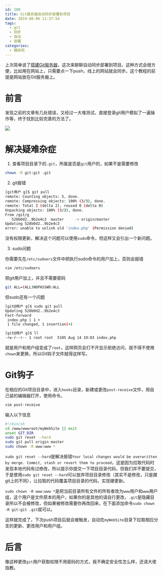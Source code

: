 ```yaml
---
id: 280
title: Git服务器自动同步部署到项目
date: 2019-08-06 11:37:54
tags:
  - git
  - 同步
  - 自动
  - 部署
categories:
  - 瞎研究
---
```


上次简单说了[搭建Git服务器](/archives/281)，这次来聊聊自动同步部署到项目。这种方式会很方便，比如用在网站上，只需要点一下push，线上的网站就会同步。这个教程的前提是网站放在Git服务器上。

<!--more-->
# 前言

发现之前的文章有几处错误，又经过一大堆测试，直接登录git用户模拟了一遍操作等，终于找到比较完善的方法了。

![](//imba97.cn/uploads/2019/08/ef06969c39226befcb45e6b110ee3e08.png)

# 解决疑难杂症

1. 查看项目目录下的`.git`，所属是否是`git`用户的，如果不是需要修改

```bash
chown -R git:git .git
```

2. git报错

```bash
[git用户 g]$ git pull
remote: Counting objects: 5, done.
remote: Compressing objects: 100% (3/3), done.
remote: Total 3 (delta 2), reused 0 (delta 0)
Unpacking objects: 100% (3/3), done.
From /git/g
   528b0d2..9b2e4c3  master     -> origin/master
Updating 528b0d2..9b2e4c3
error: unable to unlink old 'index.php' (Permission denied)
```

没有权限更新，解决这个问题可以使用`sudo`命令，但这样又会引出一个新问题。

3. sudo问题

你需要先在`/etc/sudoers`文件中把执行sudo命令的用户加上，否则会报错

```bash
vim /etc/sudoers
```

把git用户加上，并且不需要密码

```bash
git ALL=(ALL)NOPASSWD:ALL
```

但sudo还有一个问题

```bash
[git@用户 g]$ sudo git pull
Updating 528b0d2..9b2e4c3
Fast-forward
 index.php | 1 +
 1 file changed, 1 insertion(+)

[git@用户 g]$ ll
-rw-r--r-- 1 root root  5105 Aug 14 19:03 index.php
```

就是用户和用户组变成了`root`，这样网页会打不开显示拒绝访问，就不得不使用`chown`来更换，所以Git钩子文件就得这样写。

# Git钩子

在相应的Git项目目录中，进入`hooks`目录，新建或更改`post-receive`文件，用自己装的编辑器打开，使用命令。

```bash
vim post-receive
```

输入以下信息

```bash
#!/bin/sh
cd /www/wwwroot/myWebSite || exit
unset GIT_DIR
sudo git reset --hard
sudo git pull origin master
sudo chown -R www:www *
```

`sudo git reset --hard`是解决报错`Your local changes would be overwritten by merge. Commit, stash or revert them to proceed`，这是因为拉取代码时发现本地代码有过修改，所以提示你提交一下项目目录代码，但我们并不要提交，于是使用`sudo git reset --hard`可以放弃项目目录修改（其实不是修改，只是跟git上的不同），让拉取的代码覆盖项目目录的代码，实现硬更新。

`sudo chown -R www:www *`是把当前目录所有文件的所有者改为`www`用户和`www`用户组，这个用户是文件原本的用户，如果你的是其他的请自行更改，`.git`是隐藏目录所以不会被修改，但如果被修改需要你再改回来，在下面添加命令`sudo chown -R git:git .git`就可以。

这样就完成了，下次push项目后就会被触发，自动在`myWebSite`目录下拉取相应分支的更新、更改用户和用户组。

# 后言

像这种更改`git`用户获取权限不用密码的方式，我不确定安全性怎么样，还请大佬指教。
